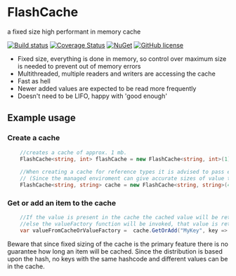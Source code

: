 # FlashCache
a fixed size high performant in memory cache

[![Build status](https://ci.appveyor.com/api/projects/status/1rt1eq4cmvlrphn7?svg=true)](https://ci.appveyor.com/project/Ruzzie/flashcache) 
[![Coverage Status](https://coveralls.io/repos/Ruzzie/flashcache/badge.svg?branch=master&service=github)](https://coveralls.io/github/Ruzzie/flashcache?branch=master)
[![NuGet](https://img.shields.io/nuget/v/Ruzzie.Cache.FlashCache.svg)](https://www.nuget.org/packages/Ruzzie.Cache.FlashCache)
[![GitHub license](https://img.shields.io/github/license/Ruzzie/flashcache.svg)](https://github.com/Ruzzie/flashcache/blob/master/LICENSE.md)

- Fixed size, everything is done in memory, so control over maximum size is needed to prevent out of memory errors
- Multithreaded, multiple readers and writers are accessing the cache
- Fast as hell
- Newer added values are expected to be read more frequently
- Doesn't need to be LIFO, happy with 'good enough'

## Example usage

### Create a cache

``` csharp
	//creates a cache of approx. 1 mb.
    FlashCache<string, int> flashCache = new FlashCache<string, int>(1);
	
	//When creating a cache for reference types it is advised to pass extra parameters to indicate the estimated size per cache entry. For collection type a default size of 89 will be calculated and for strings a default size of 20
    // (Since the managed enviroment can give accurate sizes of value types)
 	FlashCache<string, string> cache = new FlashCache<string, string>(4,averageSizeInBytesOfKey:48, averageSizeInBytesOfValue:48);
```
### Get or add an item to the cache
``` csharp
	//If the value is present in the cache the cached value will be returned, 
    //else the valueFactory function will be invoked, that value is returned and stored in cache.
	var valueFromCacheOrValueFactory =  cache.GetOrAdd("MyKey", key => 1);
```

Beware that since fixed sizing of the cache is the primary feature there is no guarantee how long an item will be cached. Since the distribution is based upon the hash, no keys with the same hashcode and different values can be in the cache.
